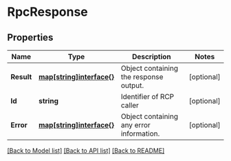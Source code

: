 # RpcResponse

## Properties
Name | Type | Description | Notes
------------ | ------------- | ------------- | -------------
**Result** | [**map[string]interface{}**](.md) | Object containing the response output. | [optional] 
**Id** | **string** | Identifier of RCP caller | [optional] 
**Error** | [**map[string]interface{}**](.md) | Object containing any error information. | [optional] 

[[Back to Model list]](../README.md#documentation-for-models) [[Back to API list]](../README.md#documentation-for-api-endpoints) [[Back to README]](../README.md)


